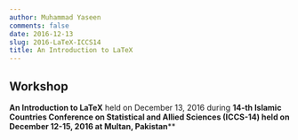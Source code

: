 ```yaml
---
author: Muhammad Yaseen
comments: false
date: 2016-12-13
slug: 2016-LaTeX-ICCS14
title: An Introduction to LaTeX
---
```


## Workshop

**An Introduction to LaTeX** held on December 13, 2016 during **14-th Islamic Countries Conference on Statistical and Allied Sciences (ICCS-14) held on December 12-15, 2016 at Multan, Pakistan****
